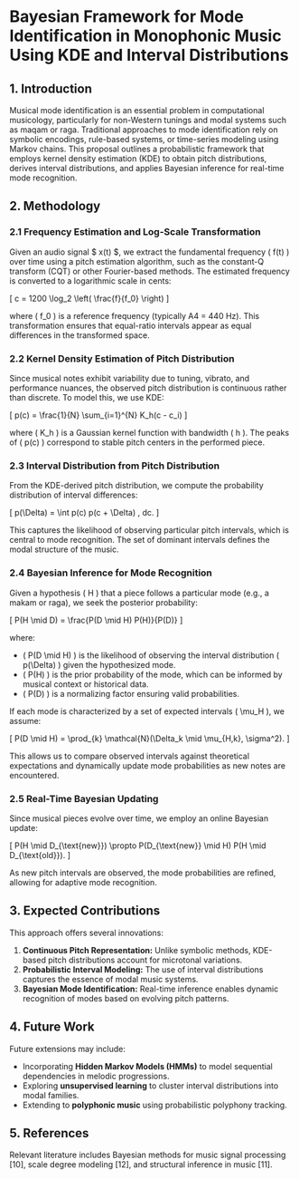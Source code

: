 # **Bayesian Framework for Mode Identification in Monophonic Music Using KDE and Interval Distributions**

## **1. Introduction**
Musical mode identification is an essential problem in computational musicology, particularly for non-Western tunings and modal systems such as maqam or raga. Traditional approaches to mode identification rely on symbolic encodings, rule-based systems, or time-series modeling using Markov chains. This proposal outlines a probabilistic framework that employs kernel density estimation (KDE) to obtain pitch distributions, derives interval distributions, and applies Bayesian inference for real-time mode recognition.

## **2. Methodology**

### **2.1 Frequency Estimation and Log-Scale Transformation**
Given an audio signal $ x(t) $, we extract the fundamental frequency \( f(t) \) over time using a pitch estimation algorithm, such as the constant-Q transform (CQT) or other Fourier-based methods. The estimated frequency is converted to a logarithmic scale in cents:

\[
c = 1200 \log_2 \left( \frac{f}{f_0} \right)
\]

where \( f_0 \) is a reference frequency (typically A4 = 440 Hz). This transformation ensures that equal-ratio intervals appear as equal differences in the transformed space.

### **2.2 Kernel Density Estimation of Pitch Distribution**
Since musical notes exhibit variability due to tuning, vibrato, and performance nuances, the observed pitch distribution is continuous rather than discrete. To model this, we use KDE:

\[
p(c) = \frac{1}{N} \sum_{i=1}^{N} K_h(c - c_i)
\]

where \( K_h \) is a Gaussian kernel function with bandwidth \( h \). The peaks of \( p(c) \) correspond to stable pitch centers in the performed piece.

### **2.3 Interval Distribution from Pitch Distribution**
From the KDE-derived pitch distribution, we compute the probability distribution of interval differences:

\[
p(\Delta) = \int p(c) p(c + \Delta) \, dc.
\]

This captures the likelihood of observing particular pitch intervals, which is central to mode recognition. The set of dominant intervals defines the modal structure of the music.

### **2.4 Bayesian Inference for Mode Recognition**
Given a hypothesis \( H \) that a piece follows a particular mode (e.g., a makam or raga), we seek the posterior probability:

\[
P(H \mid D) = \frac{P(D \mid H) P(H)}{P(D)}
\]

where:
- \( P(D \mid H) \) is the likelihood of observing the interval distribution \( p(\Delta) \) given the hypothesized mode.
- \( P(H) \) is the prior probability of the mode, which can be informed by musical context or historical data.
- \( P(D) \) is a normalizing factor ensuring valid probabilities.

If each mode is characterized by a set of expected intervals \( \mu_H \), we assume:

\[
P(D \mid H) = \prod_{k} \mathcal{N}(\Delta_k \mid \mu_{H,k}, \sigma^2).
\]

This allows us to compare observed intervals against theoretical expectations and dynamically update mode probabilities as new notes are encountered.

### **2.5 Real-Time Bayesian Updating**
Since musical pieces evolve over time, we employ an online Bayesian update:

\[
P(H \mid D_{\text{new}}) \propto P(D_{\text{new}} \mid H) P(H \mid D_{\text{old}}).
\]

As new pitch intervals are observed, the mode probabilities are refined, allowing for adaptive mode recognition.

## **3. Expected Contributions**
This approach offers several innovations:
1. **Continuous Pitch Representation:** Unlike symbolic methods, KDE-based pitch distributions account for microtonal variations.
2. **Probabilistic Interval Modeling:** The use of interval distributions captures the essence of modal music systems.
3. **Bayesian Mode Identification:** Real-time inference enables dynamic recognition of modes based on evolving pitch patterns.

## **4. Future Work**
Future extensions may include:
- Incorporating **Hidden Markov Models (HMMs)** to model sequential dependencies in melodic progressions.
- Exploring **unsupervised learning** to cluster interval distributions into modal families.
- Extending to **polyphonic music** using probabilistic polyphony tracking.

## **5. References**
Relevant literature includes Bayesian methods for music signal processing [10], scale degree modeling [12], and structural inference in music [11].
